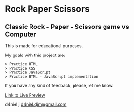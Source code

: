 # Rock Paper Scissors

## Classic Rock - Paper - Scissors game vs Computer

This is made for educational purposes.

My goals with this project are:

    > Practice HTML
    > Practice CSS
    > Practice JavaScript
    > Practice HTML - JavaScript implementation

If you have any kind of feedback, please, let me know.

[Link to Live Preview](https://d4nielj.github.io/RPS_Game/)

d4niel j
d4niel.djm@gmail.com
